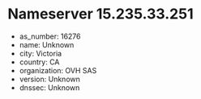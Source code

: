 # Nameserver 15.235.33.251

* as_number: 16276
* name: Unknown
* city: Victoria
* country: CA
* organization: OVH SAS
* version: Unknown
* dnssec: Unknown
